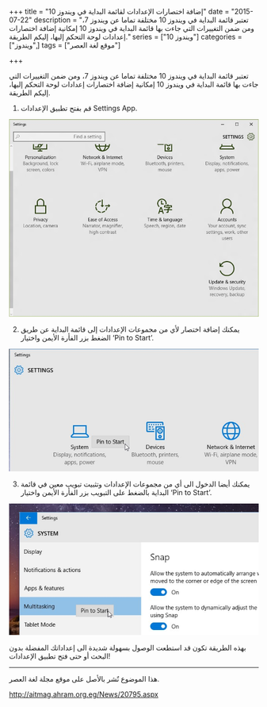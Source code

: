 +++
title = "إضافة اختصارات الإعدادات لقائمة البداية في ويندوز 10"
date = "2015-07-22"
description = "تعتبر قائمة البداية في ويندوز 10 مختلفة تماما عن ويندوز 7، ومن ضمن التغييرات التي جاءت بها قائمة البداية في ويندوز 10 إمكانية إضافة اختصارات إعدادات لوحة التحكم إليها، إليكم الطريقة."
series = ["ويندوز 10"]
categories = ["ويندوز",]
tags = ["موقع لغة العصر"]

+++

تعتبر قائمة البداية في ويندوز 10 مختلفة تماما عن ويندوز 7، ومن ضمن التغييرات التي جاءت بها قائمة البداية في ويندوز 10 إمكانية إضافة اختصارات إعدادات لوحة التحكم إليها، إليكم الطريقة.

1. قم بفتح تطبيق الإعدادات Settings App.

![](images/2015-635731698179604634-960.jpg "1")

2. يمكنك إضافة اختصار لأي من مجموعات الإعدادات إلى قائمة البداية عن طريق الضغط بزر الفأرة الأيمن واختيار ‘Pin to Start’.

![](images/2015-635731698313354634-335.jpg "2")

3. يمكنك أيضا الدخول الى أي من مجموعات الإعدادات وتثبيت 
تبويب معين في قائمة البداية بالضغط على التبويب بزر الفأرة الأيمن واختيار
 ‘Pin to Start’.

![](thumbnail-2015-635731698403198384-319.jpg "3")

بهذه الطريقة تكون قد استطعت الوصول بسهولة شديدة الى إعداداتك المفضلة بدون البحث أو حتى فتح تطبيق الإعدادات!

---
هذا الموضوع نٌشر باﻷصل على موقع مجلة لغة العصر.

http://aitmag.ahram.org.eg/News/20795.aspx